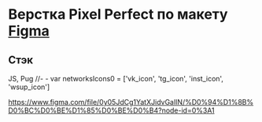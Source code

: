 # Верстка Pixel Perfect по макету [Figma](https://www.figma.com/file/0y05JdCg1YatXJidvGaIlN/%D0%94%D1%8B%D0%BC%D0%BE%D1%85%D0%BE%D0%B4?node-id=0%3A1)

## Стэк
JS, Pug
//-  - var networksIcons0 = ['vk_icon', 'tg_icon', 'inst_icon', 'wsup_icon']

https://www.figma.com/file/0y05JdCg1YatXJidvGaIlN/%D0%94%D1%8B%D0%BC%D0%BE%D1%85%D0%BE%D0%B4?node-id=0%3A1